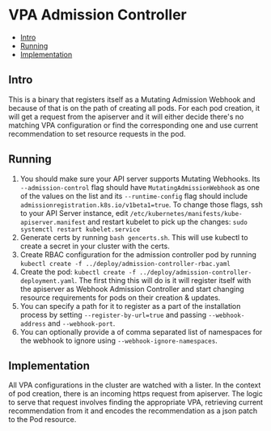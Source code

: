 # VPA Admission Controller

- [Intro](#intro)
- [Running](#running)
- [Implementation](#implementation)

## Intro

This is a binary that registers itself as a Mutating Admission Webhook
and because of that is on the path of creating all pods.
For each pod creation, it will get a request from the apiserver and it will
either decide there's no matching VPA configuration or find the corresponding
one and use current recommendation to set resource requests in the pod.

## Running

1. You should make sure your API server supports Mutating Webhooks.
Its `--admission-control` flag should have `MutatingAdmissionWebhook` as one of
the values on the list and its `--runtime-config` flag should include
`admissionregistration.k8s.io/v1beta1=true`.
To change those flags, ssh to your API Server instance, edit
`/etc/kubernetes/manifests/kube-apiserver.manifest` and restart kubelet to pick
up the changes: ```sudo systemctl restart kubelet.service```
1. Generate certs by running `bash gencerts.sh`. This will use kubectl to create
   a secret in your cluster with the certs.
1. Create RBAC configuration for the admission controller pod by running
   `kubectl create -f ../deploy/admission-controller-rbac.yaml`
1. Create the pod:
   `kubectl create -f ../deploy/admission-controller-deployment.yaml`.
   The first thing this will do is it will register itself with the apiserver as
   Webhook Admission Controller and start changing resource requirements
   for pods on their creation & updates.
1. You can specify a path for it to register as a part of the installation process
   by setting `--register-by-url=true` and passing `--webhook-address` and `--webhook-port`.
1. You can optionally provide a of comma separated list of namespaces for the webhook
   to ignore using `--webhook-ignore-namespaces`.

## Implementation

All VPA configurations in the cluster are watched with a lister.
In the context of pod creation, there is an incoming https request from
apiserver.
The logic to serve that request involves finding the appropriate VPA, retrieving
current recommendation from it and encodes the recommendation as a json patch to
the Pod resource.

